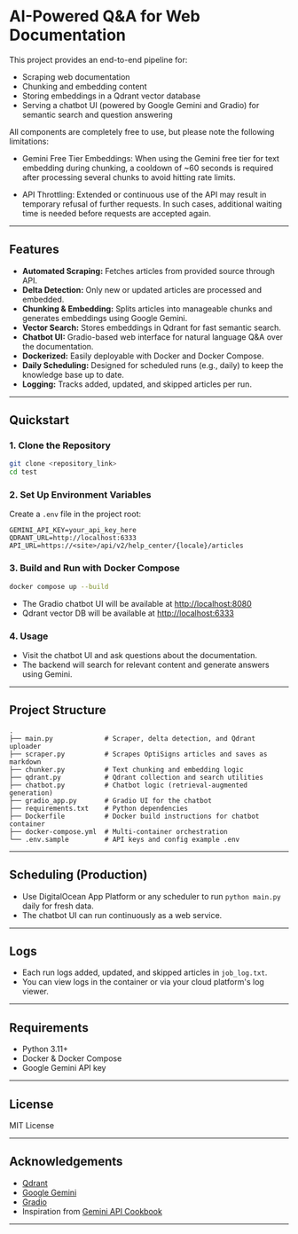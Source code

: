 # AI-Powered Q&A for Web Documentation

This project provides an end-to-end pipeline for:

- Scraping web documentation
- Chunking and embedding content
- Storing embeddings in a Qdrant vector database
- Serving a chatbot UI (powered by Google Gemini and Gradio) for semantic search and question answering

All components are completely free to use, but please note the following limitations:

- Gemini Free Tier Embeddings: When using the Gemini free tier for text embedding during chunking, a cooldown of ~60 seconds is required after processing several chunks to avoid hitting rate limits.

- API Throttling: Extended or continuous use of the API may result in temporary refusal of further requests. In such cases, additional waiting time is needed before requests are accepted again.

---

## Features

- **Automated Scraping:** Fetches articles from provided source through API.
- **Delta Detection:** Only new or updated articles are processed and embedded.
- **Chunking & Embedding:** Splits articles into manageable chunks and generates embeddings using Google Gemini.
- **Vector Search:** Stores embeddings in Qdrant for fast semantic search.
- **Chatbot UI:** Gradio-based web interface for natural language Q&A over the documentation.
- **Dockerized:** Easily deployable with Docker and Docker Compose.
- **Daily Scheduling:** Designed for scheduled runs (e.g., daily) to keep the knowledge base up to date.
- **Logging:** Tracks added, updated, and skipped articles per run.

---

## Quickstart

### 1. Clone the Repository

```bash
git clone <repository_link>
cd test
```

### 2. Set Up Environment Variables

Create a `.env` file in the project root:

```
GEMINI_API_KEY=your_api_key_here
QDRANT_URL=http://localhost:6333
API_URL=https://<site>/api/v2/help_center/{locale}/articles
```

### 3. Build and Run with Docker Compose

```bash
docker compose up --build
```

- The Gradio chatbot UI will be available at [http://localhost:8080](http://localhost:8080)
- Qdrant vector DB will be available at [http://localhost:6333](http://localhost:6333)

### 4. Usage

- Visit the chatbot UI and ask questions about the documentation.
- The backend will search for relevant content and generate answers using Gemini.

---

## Project Structure

```
.
├── main.py             # Scraper, delta detection, and Qdrant uploader
├── scraper.py          # Scrapes OptiSigns articles and saves as markdown
├── chunker.py          # Text chunking and embedding logic
├── qdrant.py           # Qdrant collection and search utilities
├── chatbot.py          # Chatbot logic (retrieval-augmented generation)
├── gradio_app.py       # Gradio UI for the chatbot
├── requirements.txt    # Python dependencies
├── Dockerfile          # Docker build instructions for chatbot container
├── docker-compose.yml  # Multi-container orchestration
└── .env.sample         # API keys and config example .env
```

---

## Scheduling (Production)

- Use DigitalOcean App Platform or any scheduler to run `python main.py` daily for fresh data.
- The chatbot UI can run continuously as a web service.

---

## Logs

- Each run logs added, updated, and skipped articles in `job_log.txt`.
- You can view logs in the container or via your cloud platform's log viewer.

---

## Requirements

- Python 3.11+
- Docker & Docker Compose
- Google Gemini API key

---

## License

MIT License

---

## Acknowledgements

- [Qdrant](https://qdrant.tech/)
- [Google Gemini](https://ai.google.dev/)
- [Gradio](https://gradio.app/)
- Inspiration from [Gemini API Cookbook](https://github.com/google-gemini/cookbook/blob/main/examples/qdrant/Movie_Recommendation.ipynb)
---
